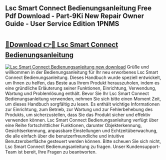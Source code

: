 ## Lsc Smart Connect Bedienungsanleitung Free Pdf Download - Part-9Ki New Repair Owner Guide - User Service Edition 1PNMS

# <h2><a href="http://df0v1b.blite.top/?on=Lsc+Smart+Connect+Bedienungsanleitung">🔗Download 👉🔴 Lsc Smart Connect Bedienungsanleitung</a></h2>

[![Lsc Smart Connect Bedienungsanleitung new download](https://i.imgur.com/lujVjoI.png)](http://df0v1b.blite.top/?on=Lsc+Smart+Connect+Bedienungsanleitung)
Grüße und willkommen in der Bedienungsanleitung für Ihr neu erworbenes Lsc Smart Connect Bedienungsanleitung. Dieses Handbuch wurde speziell entwickelt, um Ihnen zu helfen, das Beste aus Ihrem Produkt herauszuholen, indem es eine gründliche Erläuterung seiner Funktionen, Einrichtung, Verwendung, Wartung und Problemlösung enthält. Bevor Sie Ihr Lsc Smart Connect Bedienungsanleitung verwenden, nehmen Sie sich bitte einen Moment Zeit, um dieses Handbuch sorgfältig zu lesen. Es enthält wichtige Informationen zur Einrichtung, zum Betrieb, zur Wartung und zur Fehlerbehebung des Produkts, um sicherzustellen, dass Sie das Produkt sicher und effektiv verwenden können. Lsc Smart Connect Bedienungsanleitung verfügt über eine Reihe fortschrittlicher Funktionen, darunter Objekterkennung, Gesichtserkennung, anpassbare Einstellungen und Echtzeitüberwachung, die alle einfach über die benutzerfreundliche und intuitive Benutzeroberfläche gesteuert werden können. Bitte scheuen Sie sich nicht, Lsc Smart Connect Bedienungsanleitung zu fragen. Unser Kundensupport-Team ist bereit, Ihre Fragen zu beantworten.
